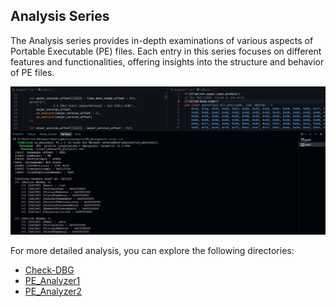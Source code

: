 ## Analysis Series

The Analysis series provides in-depth examinations of various aspects of Portable Executable (PE) files. Each entry in this series focuses on different features and functionalities, offering insights into the structure and behavior of PE files.

![PE_EXEC_IMG](./image.png)

For more detailed analysis, you can explore the following directories:

- [Check-DBG](./check_dbg/)
- [PE_Analyzer1](./PE_Analyzer1)
- [PE_Analyzer2](./PE_Analyzer2)


